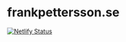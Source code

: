 # frankpettersson.se
[![Netlify Status](https://api.netlify.com/api/v1/badges/5597cbfb-5f33-46c2-bcbf-503d7b509d65/deploy-status)](https://app.netlify.com/sites/frogl/deploys)
